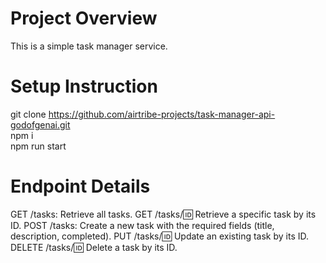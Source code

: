 # Project Overview

This is a simple task manager service.

# Setup Instruction

git clone https://github.com/airtribe-projects/task-manager-api-godofgenai.git<br>
npm i<br>
npm run start<br>

# Endpoint Details

GET /tasks: Retrieve all tasks.
GET /tasks/:id: Retrieve a specific task by its ID.
POST /tasks: Create a new task with the required fields (title, description, completed).
PUT /tasks/:id: Update an existing task by its ID.
DELETE /tasks/:id: Delete a task by its ID.
